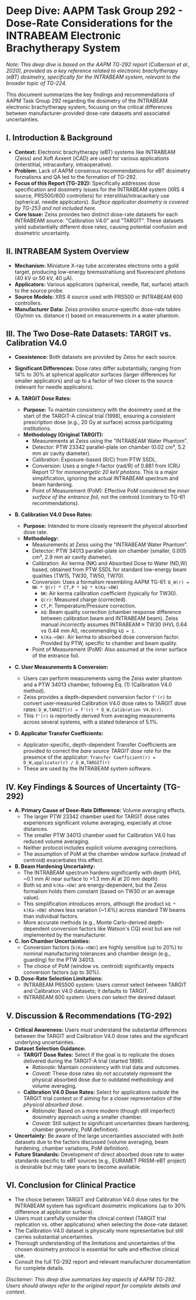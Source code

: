 # Deep Dive: AAPM Task Group 292 - Dose-Rate Considerations for the INTRABEAM Electronic Brachytherapy System

*Note: This deep dive is based on the AAPM TG-292 report (Culberson et al., 2020), provided as a key reference related to electronic brachytherapy (eBT) dosimetry, specifically for the INTRABEAM system, relevant to the broader topic of TG-224.*

This document summarizes the key findings and recommendations of AAPM Task Group 292 regarding the dosimetry of the INTRABEAM electronic brachytherapy system, focusing on the critical differences between manufacturer-provided dose-rate datasets and associated uncertainties.

## I. Introduction & Background

*   **Context:** Electronic brachytherapy (eBT) systems like INTRABEAM (Zeiss) and Xoft Axxent (iCAD) are used for various applications (interstitial, intracavitary, intraoperative).
*   **Problem:** Lack of AAPM consensus recommendations for eBT dosimetry formalisms and QA led to the formation of TG-292.
*   **Focus of this Report (TG-292):** Specifically addresses dose specification and dosimetry issues for the INTRABEAM system (XRS 4 source, PRS500/600 controllers) for interstitial/intracavitary use (spherical, needle applicators). *Surface applicator dosimetry is covered by TG-253 and not included here.*
*   **Core Issue:** Zeiss provides two distinct dose-rate datasets for each INTRABEAM source: "Calibration V4.0" and "TARGIT". These datasets yield substantially different dose rates, causing potential confusion and dosimetric uncertainty.

## II. INTRABEAM System Overview

*   **Mechanism:** Miniature X-ray tube accelerates electrons onto a gold target, producing low-energy bremsstrahlung and fluorescent photons (40 kV or 50 kV, 40 μA).
*   **Applicators:** Various applicators (spherical, needle, flat, surface) attach to the source probe.
*   **Source Models:** XRS 4 source used with PRS500 or INTRABEAM 600 controllers.
*   **Manufacturer Data:** Zeiss provides source-specific dose-rate tables (Gy/min vs. distance r) based on measurements in a water phantom.

## III. The Two Dose-Rate Datasets: TARGIT vs. Calibration V4.0

*   **Coexistence:** Both datasets are provided by Zeiss for each source.
*   **Significant Differences:** Dose rates differ substantially, ranging from 14% to 30% at spherical applicator surfaces (larger differences for smaller applicators) and up to a factor of two closer to the source (relevant for needle applicators).

*   **A. TARGIT Dose Rates:**
    *   **Purpose:** To maintain consistency with the dosimetry used at the start of the TARGIT-A clinical trial (1998), ensuring a consistent prescription dose (e.g., 20 Gy at surface) across participating institutions.
    *   **Methodology (Original TARGIT):**
        *   Measurements at Zeiss using the "INTRABEAM Water Phantom".
        *   Detector: PTW 23342 parallel-plate ion chamber (0.02 cm³, 5.2 mm air cavity diameter).
        *   Calibration: Exposure-based (R/C) from PTW SSDL.
        *   Conversion: Uses a single f-factor (rad/R) of 0.881 from ICRU Report 17 for *monoenergetic 20 keV photons*. This is a major simplification, ignoring the actual INTRABEAM spectrum and beam hardening.
        *   Point of Measurement (PoM): Effective PoM considered the *inner surface of the entrance foil*, not the centroid (contrary to TG-61 recommendations).

*   **B. Calibration V4.0 Dose Rates:**
    *   **Purpose:** Intended to more closely represent the *physical* absorbed dose rate.
    *   **Methodology:**
        *   Measurements at Zeiss using the "INTRABEAM Water Phantom".
        *   Detector: PTW 34013 parallel-plate ion chamber (smaller, 0.005 cm³, 2.9 mm air cavity diameter).
        *   Calibration: Air kerma (NK) and Absorbed Dose to Water (ND,W) based, obtained from PTW SSDL for standard low-energy beam qualities (TW15, TW30, TW50, TW70).
        *   Conversion: Uses a formalism resembling AAPM TG-61:
            `D_W(r) = NK * Q(r) * CT,P * kQ * k(Ka->DW)`
            *   `NK`: Air kerma calibration coefficient (typically for TW30).
            *   `Q(r)`: Measured charge (corrected).
            *   `CT,P`: Temperature/Pressure correction.
            *   `kQ`: Beam quality correction (chamber response difference between calibration beam and INTRABEAM beam). Zeiss manual *incorrectly* assumes INTRABEAM ≈ TW30 (HVL 0.64 vs 0.44 mm Al), recommending `kQ = 1`.
            *   `k(Ka->DW)`: Air kerma to absorbed dose conversion factor. Provided by PTW, specific to chamber and beam quality.
        *   Point of Measurement (PoM): Also assumed at the inner surface of the entrance foil.

*   **C. User Measurements & Conversion:**
    *   Users can perform measurements using the Zeiss water phantom and a PTW 34013 chamber, following Eq. (1) (Calibration V4.0 method).
    *   Zeiss provides a depth-dependent conversion factor `f'(r)` to convert user-measured Calibration V4.0 dose rates to TARGIT dose rates: `D_W,TARGIT(r) = f'(r) * D_W,Calibration V4.0(r)`.
    *   This `f'(r)` is reportedly derived from averaging measurements across several systems, with a stated tolerance of 5.1%.

*   **D. Applicator Transfer Coefficients:**
    *   Applicator-specific, depth-dependent Transfer Coefficients are provided to correct the *bare source TARGIT dose rate* for the presence of the applicator:
        `Transfer Coefficient(r) = D_W,applicator(r) / D_W,TARGIT(r)`
    *   These are used by the INTRABEAM system software.

## IV. Key Findings & Sources of Uncertainty (TG-292)

*   **A. Primary Cause of Dose-Rate Difference:** Volume averaging effects.
    *   The larger PTW 23342 chamber used for TARGIT dose rates experiences significant volume averaging, especially at close distances.
    *   The smaller PTW 34013 chamber used for Calibration V4.0 has reduced volume averaging.
    *   Neither protocol includes explicit volume averaging corrections.
    *   The assumption of PoM at the chamber window surface (instead of centroid) exacerbates this effect.
*   **B. Beam Hardening Uncertainty:**
    *   The INTRABEAM spectrum hardens significantly with depth (HVL ~0.1 mm Al near surface to >1.3 mm Al at 20 mm depth).
    *   Both `kQ` and `k(Ka->DW)` are energy-dependent, but the Zeiss formalism holds them constant (based on TW30 or an average value).
    *   This simplification introduces errors, although the product `kQ * k(Ka->DW)` shows less variation (~1.6%) across standard TW beams than individual factors.
    *   More accurate methods (e.g., Monte Carlo-derived depth-dependent conversion factors like Watson's CQ) exist but are not implemented by the manufacturer.
*   **C. Ion Chamber Uncertainties:**
    *   Conversion factors (`k(Ka->DW)`) are highly sensitive (up to 20%) to nominal manufacturing tolerances and chamber design (e.g., guarding) for the PTW 34013.
    *   The choice of PoM (window vs. centroid) significantly impacts conversion factors (up to 30%).
*   **D. Dose-Rate Selection Limitations:**
    *   INTRABEAM PRS500 system: Users *cannot* select between TARGIT and Calibration V4.0 datasets; it defaults to TARGIT.
    *   INTRABEAM 600 system: Users *can* select the desired dataset.

## V. Discussion & Recommendations (TG-292)

*   **Critical Awareness:** Users *must* understand the substantial differences between the TARGIT and Calibration V4.0 dose rates and the significant underlying uncertainties.
*   **Dataset Selection Guidance:**
    *   **TARGIT Dose Rates:** Select if the goal is to replicate the doses delivered during the TARGIT-A trial (started 1998).
        *   *Rationale:* Maintain consistency with trial data and outcomes.
        *   *Caveat:* These dose rates do *not* accurately represent the physical absorbed dose due to outdated methodology and volume averaging.
    *   **Calibration V4.0 Dose Rates:** Select for applications *outside* the TARGIT trial context or if aiming for a closer representation of the *physical absorbed dose*.
        *   *Rationale:* Based on a more modern (though still imperfect) dosimetry approach using a smaller chamber.
        *   *Caveat:* Still subject to significant uncertainties (beam hardening, chamber geometry, PoM definition).
*   **Uncertainty:** Be aware of the large uncertainties associated with *both* datasets due to the factors discussed (volume averaging, beam hardening, chamber variations, PoM definition).
*   **Future Standards:** Development of direct absorbed dose rate to water standards specific to eBT sources (e.g., EURAMET PRISM-eBT project) is desirable but may take years to become available.

## VI. Conclusion for Clinical Practice

*   The choice between TARGIT and Calibration V4.0 dose rates for the INTRABEAM system has significant dosimetric implications (up to 30% difference at applicator surface).
*   Users must carefully consider the clinical context (TARGIT trial replication vs. other applications) when selecting the dose-rate dataset.
*   The Calibration V4.0 dataset is physically more representative but still carries substantial uncertainties.
*   Thorough understanding of the limitations and uncertainties of the chosen dosimetry protocol is essential for safe and effective clinical use.
*   Consult the full TG-292 report and relevant manufacturer documentation for complete details.

*Disclaimer: This deep dive summarizes key aspects of AAPM TG-292. Users should always refer to the original report for complete details and context.*
